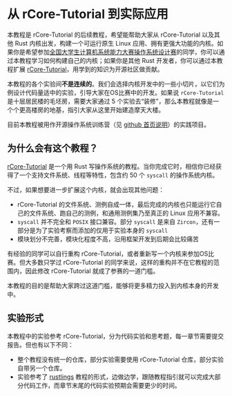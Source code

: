 # 从 rCore-Tutorial 到实际应用

本教程是 rCore-Tutorial 的后续教程，希望能帮助大家从 rCore-Tutorial 以及其他 Rust 内核出发，构建一个可运行原生 Linux 应用、拥有更强大功能的内核。如果你是希望参加[全国大学生计算机系统能力大赛操作系统设计赛](https://os.educg.net/#/)的同学，你可以通过本教程学习如何构建自己的内核；如果你是其他 Rust 开发者，你可以通过本教程扩展 [rCore-Tutorial](https://rcore-os.cn/rCore-Tutorial-Book-v3/)，用学到的知识为开源社区做贡献。

本教程的各个实验间**不是连续的**。我们会选择内核开发中的一些小切片，以它们为例设计代码量适中的实验，引导大家在OS比赛中的开发。如果说 `rCore-Tutorial` 是十层居民楼的毛坯房，需要大家通过 5 个实验去“装修”，那么本教程就像是一个个更高楼房的地基，指引大家从这里开始建造摩天大楼。

目前本教程被用作开源操作系统训练营（见 [github 首页说明](https://github.com/LearningOS)）的实践项目。

## 为什么会有这个教程？

[rCore-Tutorial](https://rcore-os.cn/rCore-Tutorial-Book-v3/) 是一个用 Rust 写操作系统的教程。当你完成它时，相信你已经获得了一个支持文件系统、线程等特性，包含约 50 个 `syscall` 的操作系统内核。

不过，如果想要进一步扩展这个内核，就会出现其他问题：

- rCore-Tutorial 的文件系统、测例自成一体，最后完成的内核也只能运行它自己的文件系统、跑自己的测例，和通用测例集乃至真正的 Linux 应用不兼容。
- `syscall` 并不完全和 `POSIX` 接口兼容。部分 `syscall` 是来自 `Zircon`，还有一部分是为了实验考察而添加的仅用于实验本身的 `syscall`
- 模块划分不完善，模块化程度不高，沿用框架开发到后期会比较痛苦

有经验的同学可以自行重构 rCore-Tutorial，或者重新写一个内核来参加OS比赛。但大多数只学过 rCore-Tutorial 的同学来说，这样的重构并不在它教程的范围内，因此修改  rCore-Tutorial  就成了参赛的一道门槛。

本教程的目的是帮助大家跨过这道门槛，能够将更多精力投入到内核本身的开发中。

## 实验形式

本教程中的实验参考 rCore-Tutorial，分为代码实验和思考题，每一章节需要提交报告。但也有以下不同：

- 整个教程没有统一的仓库，部分实验需要使用 rCore-Tutorial 仓库，部分实验自带另一个仓库。
- 实验参考了 [rustlings](https://github.com/rust-lang/rustlings) 教程的形式，边做边学，跟随教程指引就可以完成大部分代码工作，而章节末尾的代码实验预期会需要更少的时间。